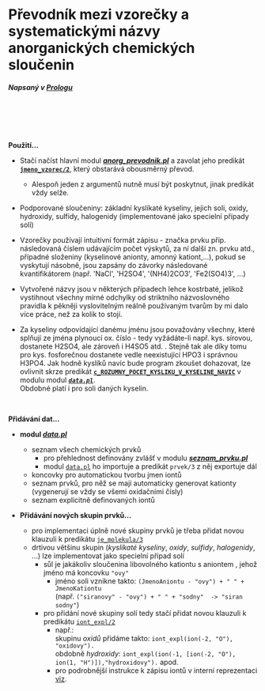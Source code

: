 Převodník mezi vzorečky a systematickými názvy anorganických chemických sloučenin  
===================================================================================

#### _Napsaný v [Prologu](https://www.swi-prolog.org/)_  

&nbsp;   
&nbsp;   
&nbsp;   
&nbsp;   

**Použití...**
- Stačí načíst hlavní modul [_**anorg_prevodnik.pl**_][anorg prevodnik] a zavolat jeho predikát [**`jmeno_vzorec/2`**][predikat jmeno vzorec],
který obstarává obousměrný převod.  
  - Alespoň jeden z argumentů nutně musí být poskytnut, jinak predikát vždy selže.

 - Podporované sloučeniny: základní kyslíkaté kyseliny, jejich soli, oxidy, hydroxidy, sulfidy, halogenidy (implementované jako specielní případy solí)

 - Vzorečky používají intuitivní formát zápisu - značka prvku příp. následovaná číslem udávajícím počet výskytů, za ní další zn. prvku atd., případné složeniny (kyselinové anionty, amonný kationt,...), pokud se vyskytují násobně, jsou zapsány do závorky následované kvantifikátorem (např. 'NaCl', 'H2SO4', '(NH4)2CO3', 'Fe2(SO4)3', ...)

 - Vytvořené názvy jsou v některých případech lehce kostrbaté, jelikož vystihnout všechny mírné odchylky od striktního názvoslovného pravidla k pěkněji vyslovitelným reálně používaným tvarům by mi dalo více práce, než za kolik to stojí.
    
 - Za kyseliny odpovídající danému jménu jsou považovány všechny, které splňují ze jména plynoucí ox. číslo - tedy vyžádáte-li
      např. kys. sírovou, dostanete H2SO4, ale zároveň i H4SO5 atd. . Stejně tak ale díky tomu pro kys. fosforečnou dostanete vedle
      neexistující HPO3 i správnou H3PO4. Jak hodně kyslíků navíc bude program zkoušet dohazovat, lze ovlivnit skrze predikát
      [**`c_ROZUMNY_POCET_KYSLIKU_V_KYSELINE_NAVIC`**][predikat rozumny p kysl] v modulu modul [_**`data.pl`**_][data pl].  
      Obdobné platí i pro soli daných kyselin.
  
&nbsp;     

**Přidávání dat...**
  - **modul [_**data.pl**_][data pl]**  
    - seznam všech chemických prvků
      - pro přehlednost definovány zvlášť v modulu [_**seznam_prvku.pl**_][seznam prvku]
      - modul [`data.pl`][data pl] ho importuje a predikát `prvek/3` z něj exportuje dál
    - koncovky pro automatickou tvorbu jmen iontů
    - seznam prvků, pro něž se mají automaticky generovat kationty (vygenerují se vždy se všemi oxidačními čísly)
    - seznam explicitně definovaných iontů  

  - **Přidávání nových skupin prvků...**
    - pro implementaci úplně nové skupiny prvků je třeba přidat novou klauzuli k predikátu [`je_molekula/3`][predikat je molekula]
    - drtivou většinu skupin (_kyslíkaté kyseliny_, _oxidy_, _sulfidy_, _halogenidy_, ...) lze implementovat jako specielní případ solí
      - sůl je jakákoliv sloučenina libovolného kationtu s aniontem , jehož jméno má koncovku `"ovy"`
        - jméno soli vznikne takto: `(JmenoAniontu - "ovy") + " " + JmenoKationtu`  
          (např. `("siranovy" - "ovy") + " " + "sodny"  -> "siran sodny"`)
      - pro přidání nové skupiny solí tedy stačí přidat novou klauzuli k predikátu [`iont_expl/2`][predikat iont expl]
        - např.:  
            skupinu _oxidů_ přidáme takto: `iont_expl(ion(-2, "O"), "oxidovy").`  
            obdobně _hydroxidy_: `iont_expl(ion(-1, [ion(-2, "O"), ion(1, "H")]),"hydroxidovy").`
            apod.
        - pro podrobnější instrukce k zápisu iontů v interní reprezentaci [viz][popis interni repr iontu].







[data pl]: https://github.com/MarkusSecundus/AnorganickyPrevodnik/blob/master/data.pl
[anorg prevodnik]: https://github.com/MarkusSecundus/AnorganickyPrevodnik/blob/master/anorg_prevodnik.pl
[seznam prvku]: https://github.com/MarkusSecundus/AnorganickyPrevodnik/blob/master/seznam_prvku.pl

[popis interni repr iontu]: https://github.com/MarkusSecundus/AnorganickyPrevodnik/blob/master/data.pl#LC21:~:text=Popis%20intern%C3%AD%20reprezentace%20chemick%C3%BDch%20slou%C4%8Denin%3A

[predikat jmeno vzorec]: https://github.com/MarkusSecundus/AnorganickyPrevodnik/blob/master/anorg_prevodnik.pl#LC222:~:text=instanciov%C3%A1n-,jmeno_vzorec
[predikat je molekula]: https://github.com/MarkusSecundus/AnorganickyPrevodnik/blob/master/anorg_prevodnik.pl#LC41:~:text=%25je_molekula(%2B%2DKationt%2C%20%2B%2DAniont%2C%20%2D%2BJmeno).
[predikat iont expl]: https://github.com/MarkusSecundus/AnorganickyPrevodnik/blob/master/data.pl#LC111:~:text=%25iont_expl(ExplicitneDefinovanyIontVInterniReprezentaci%2C%20Jmeno).
[predikat rozumny p kysl]: https://github.com/MarkusSecundus/AnorganickyPrevodnik/blob/master/data.pl#LC81:~:text=n%C3%A1zv%C5%AF-,c_ROZUMNY_POCET_KYSLIKU_V_KYSELINE_NAVIC